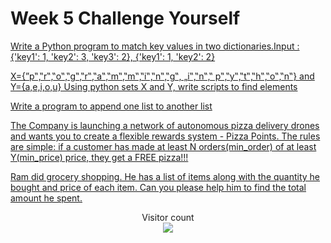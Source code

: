 # Week 5 Challenge Yourself


[Write a Python program to match key values in two dictionaries.Input : {'key1': 1, 'key2': 3, 'key3': 2}, {'key1': 1, 'key2': 2} ](https://github.com/atharva-narkhede/Python/blob/main/Week%205/Challenge%20Yourself/match_key_values.py)

[X={”p‟,‟r‟,‟o‟,‟g‟,‟r‟,‟a‟,‟m‟,‟m‟,‟i‟,‟n‟,‟g‟, „i‟,‟n‟,‟ p‟,‟y‟,‟t‟,‟h‟,‟o‟,‟n‟} and Y={a,e,i,o,u} Using python sets X and Y, write scripts to find elements](https://github.com/adivishnu-a/Python/blob/main/Week%205/Challenge%20Yourself/sets_X_and_Y.py)

[Write a program to append one list to another list](https://github.com/adivishnu-a/Python/blob/main/Week%205/Challenge%20Yourself/append_list.py)

[The Company is launching a network of autonomous pizza delivery drones and wants you to create a flexible rewards system - Pizza Points. The rules are simple: if a customer has made at least N orders(min_order) of at least Y(min_price) price, they get a FREE pizza!!!](https://github.com/adivishnu-a/Python/blob/main/Week%205/Challenge%20Yourself/pizza_delivery_drones.py)

[Ram did grocery shopping. He has a list of items along with the quantity he bought and price of each item. Can you please help him to find the total amount he spent.](https://github.com/adivishnu-a/Python/blob/main/Week%205/Challenge%20Yourself/ram_shopping_total.py)

[]()

[]()

[]()

[]()

[]()

<p align="center"> 
  Visitor count<br>
  <img src="https://profile-counter.glitch.me/atharva-narkhede-pythonw5cy/count.svg" />
</p>
